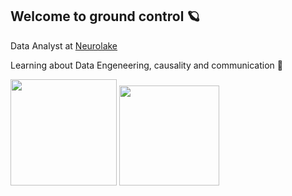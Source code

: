 ## Welcome to ground control :ringed_planet:	

Data Analyst at [Neurolake](https://www.neurotech.com.br/neurolake/)

Learning about Data Engeneering, causality and communication :mega:

<div>
  <img height="170em" src="https://github-readme-stats.vercel.app/api/top-langs/?username=spacemarcio&layout=compact&langs_count=7&theme=dark"/>
  <img height="160em" src="https://github-readme-stats.vercel.app/api?username=spacemarcio&show_icons=true&theme=dark&include_all_commits=true"/>
</div>
